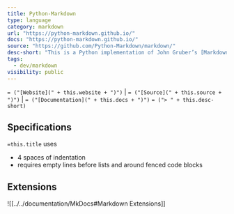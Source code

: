 ```yaml
---
title: Python-Markdown
type: language
category: markdown
url: "https://python-markdown.github.io/"
docs: "https://python-markdown.github.io/"
source: "https://github.com/Python-Markdown/markdown/"
desc-short: "This is a Python implementation of John Gruber’s [Markdown](https://daringfireball.net/projects/markdown/). It is almost completely compliant with the reference implementation, though there are a few very minor [differences](https://python-markdown.github.io/#differences). See John’s [Syntax Documentation](https://daringfireball.net/projects/markdown/syntax) for the syntax rules.\n"
tags:
  - dev/markdown
visibility: public
---
```

`= ("[Website](" + this.website + ")")` |  `= ("[Source](" + this.source + ")")` | `= ("[Documentation](" + this.docs + ")")`
`= ("> " + this.desc-short)`

## Specifications

`=this.title` uses

- 4 spaces of indentation
- requires empty lines before lists and around fenced code blocks

## Extensions

![[../../documentation/MkDocs#Markdown Extensions]]
